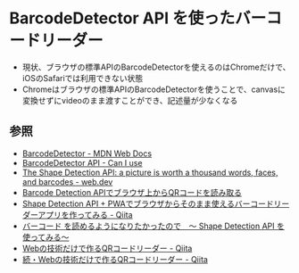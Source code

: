 # BarcodeDetector API を使ったバーコードリーダー

- 現状、ブラウザの標準APIのBarcodeDetectorを使えるのはChromeだけで、iOSのSafariでは利用できない状態
- Chromeはブラウザの標準APIのBarcodeDetectorを使うことで、canvasに変換せずにvideoのまま渡すことができ、記述量が少なくなる


## 参照

- [BarcodeDetector - MDN Web Docs](https://developer.mozilla.org/en-US/docs/Web/API/BarcodeDetector)
- [BarcodeDetector API - Can I use](https://caniuse.com/mdn-api_barcodedetector)
- [The Shape Detection API: a picture is worth a thousand words, faces, and barcodes - web.dev](https://web.dev/shape-detection/)
- [Barcode Detection APIでブラウザ上からQRコードを読み取る](https://sbfl.net/blog/2020/04/12/barcode-detection-api-qr-code/)
- [Shape Detection API + PWAでブラウザからそのまま使えるバーコードリーダーアプリを作ってみる - Qiita](https://qiita.com/radiocat/items/ce07a4942fc912df85ab)
- [バーコード を読めるようになりたかったので　～ Shape Detection API を使ってみる～](https://toranoana-lab.hatenablog.com/entry/2020/08/12/183305)
- [Webの技術だけで作るQRコードリーダー - Qiita](https://qiita.com/kan_dai/items/4331aae12f5f2d3ad18d)
- [続・Webの技術だけで作るQRコードリーダー - Qiita](https://qiita.com/kan_dai/items/3486880236a2fcd9b527)

